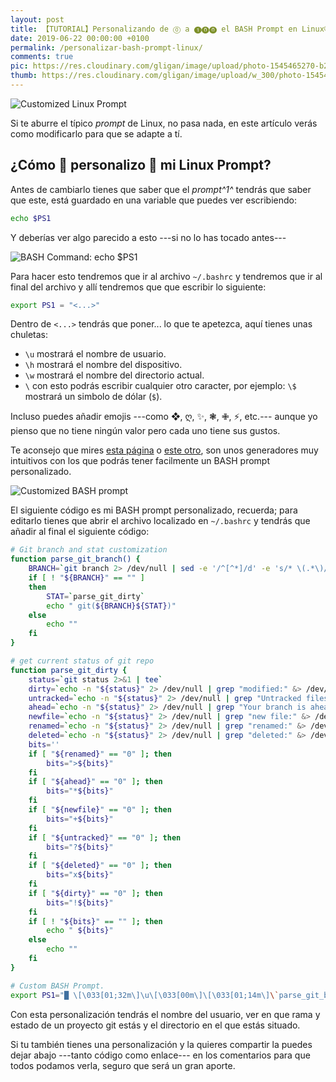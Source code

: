 ```yaml
---
layout: post
title: 【TUTORIAL】Personalizando de ⓪ a ❶⓿⓿ el BASH Prompt en Linux®
date: 2019-06-22 00:00:00 +0100
permalink: /personalizar-bash-prompt-linux/
comments: true
pic: https://res.cloudinary.com/gligan/image/upload/photo-1545465270-b28c72a628f9.jpg
thumb: https://res.cloudinary.com/gligan/image/upload/w_300/photo-1545465270-b28c72a628f9.jpg
---
```


<img style="display:block" alt="Customized Linux Prompt" src="https://res.cloudinary.com/gligan/image/upload/v1561211648/Screenshot_from_2019-06-22_15-53-07.png">

Si te aburre el típico *prompt* de Linux, no pasa nada, en este artículo verás como modificarlo para que se adapte a tí.

## ¿Cómo 📐 personalizo 📐 mi Linux Prompt?

Antes de cambiarlo tienes que saber que el *prompt^1^* tendrás que saber que este, está guardado en una variable que puedes ver escribiendo:

```bash
echo $PS1
```
Y deberías ver algo parecido a esto ---si no lo has tocado antes---

![BASH Command: echo $PS1](https://res.cloudinary.com/gligan/image/upload/v1561212520/Screenshot_from_2019-06-22_16-07-56.png)

Para hacer esto tendremos que ir al archivo `~/.bashrc`  y tendremos que ir al final del archivo y allí tendremos que que escribir lo siguiente:
```bash
export PS1 = "<...>"
```

Dentro de `<...>` tendrás que poner... lo que te apetezca, aquí tienes unas chuletas:

- `\u` mostrará el nombre de usuario.
- `\h` mostrará el nombre del dispositivo.
- `\w` mostrará el nombre del directorio actual.
- `\` con esto podrás escribir cualquier otro caracter, por ejemplo: `\$` mostrará un simbolo de dólar (`$`).

Incluso puedes añadir emojis ---como ❖, ღ, ✨, ❃, ✙, ⚡, etc.--- aunque yo pienso que no tiene ningún valor pero cada uno tiene sus gustos.

Te aconsejo que mires [esta página](http://ezprompt.net/) o [este otro](http://bashrcgenerator.com/), son unos generadores muy intuitivos con los que podrás tener facilmente un BASH prompt personalizado.

![Customized BASH prompt](https://res.cloudinary.com/gligan/image/upload/v1561213138/Screenshot_from_2019-06-22_16-18-30.png)

El siguiente código es mi BASH prompt personalizado, recuerda; para editarlo tienes que abrir el archivo localizado en `~/.bashrc` y tendrás que añadir al final el siguiente código:

```bash
# Git branch and stat customization
function parse_git_branch() {
    BRANCH=`git branch 2> /dev/null | sed -e '/^[^*]/d' -e 's/* \(.*\)/\1/'`
    if [ ! "${BRANCH}" == "" ]
    then
        STAT=`parse_git_dirty`
        echo " git(${BRANCH}${STAT})"
    else
        echo ""
    fi
}

# get current status of git repo
function parse_git_dirty {
    status=`git status 2>&1 | tee`
    dirty=`echo -n "${status}" 2> /dev/null | grep "modified:" &> /dev/null; echo "$?"`
    untracked=`echo -n "${status}" 2> /dev/null | grep "Untracked files" &> /dev/null; echo "$?"`
    ahead=`echo -n "${status}" 2> /dev/null | grep "Your branch is ahead of" &> /dev/null; echo "$?"`
    newfile=`echo -n "${status}" 2> /dev/null | grep "new file:" &> /dev/null; echo "$?"`
    renamed=`echo -n "${status}" 2> /dev/null | grep "renamed:" &> /dev/null; echo "$?"`
    deleted=`echo -n "${status}" 2> /dev/null | grep "deleted:" &> /dev/null; echo "$?"`
    bits=''
    if [ "${renamed}" == "0" ]; then
        bits=">${bits}"
    fi
    if [ "${ahead}" == "0" ]; then
        bits="*${bits}"
    fi
    if [ "${newfile}" == "0" ]; then
        bits="+${bits}"
    fi
    if [ "${untracked}" == "0" ]; then
        bits="?${bits}"
    fi
    if [ "${deleted}" == "0" ]; then
        bits="x${bits}"
    fi
    if [ "${dirty}" == "0" ]; then
        bits="!${bits}"
    fi
    if [ ! "${bits}" == "" ]; then
        echo " ${bits}"
    else
        echo ""
    fi
}

# Custom BASH Prompt.
export PS1="█ \[\033[01;32m\]\u\[\033[00m\]\[\033[01;14m\]\`parse_git_branch\`\[\033[00m\]\[\033[02;00m\] \[\033[01;34m\]\w\[\033[00m\]\[\033[02;00m\]\n█ "
```

Con esta personalización tendrás el nombre del usuario, ver en que rama y estado de un proyecto git estás y el directorio en el que estás situado.

Si tu también tienes una personalización y la quieres compartir la puedes dejar abajo ---tanto código como enlace--- en los comentarios para que todos podamos verla, seguro que será un gran aporte.
